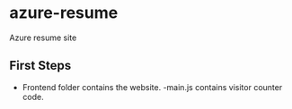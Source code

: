 # azure-resume
Azure resume site

## First Steps 

- Frontend folder contains the website. 
-main.js contains visitor counter code. 

